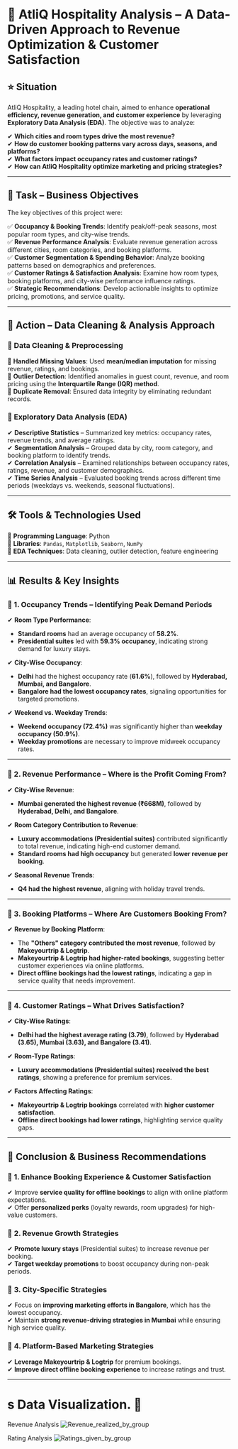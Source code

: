 

# 🚀 AtliQ Hospitality Analysis – A Data-Driven Approach to Revenue Optimization & Customer Satisfaction  

## ⭐ Situation  
AtliQ Hospitality, a leading hotel chain, aimed to enhance **operational efficiency, revenue generation, and customer experience** by leveraging **Exploratory Data Analysis (EDA)**. The objective was to analyze:  

✔ **Which cities and room types drive the most revenue?**  
✔ **How do customer booking patterns vary across days, seasons, and platforms?**  
✔ **What factors impact occupancy rates and customer ratings?**  
✔ **How can AtliQ Hospitality optimize marketing and pricing strategies?**  

---

## 🎯 Task – Business Objectives  
The key objectives of this project were:  

✅ **Occupancy & Booking Trends**: Identify peak/off-peak seasons, most popular room types, and city-wise trends.  
✅ **Revenue Performance Analysis**: Evaluate revenue generation across different cities, room categories, and booking platforms.  
✅ **Customer Segmentation & Spending Behavior**: Analyze booking patterns based on demographics and preferences.  
✅ **Customer Ratings & Satisfaction Analysis**: Examine how room types, booking platforms, and city-wise performance influence ratings.  
✅ **Strategic Recommendations**: Develop actionable insights to optimize pricing, promotions, and service quality.  

---

## 🚀 Action – Data Cleaning & Analysis Approach  

### 📌 Data Cleaning & Preprocessing  
🔹 **Handled Missing Values**: Used **mean/median imputation** for missing revenue, ratings, and bookings.  
🔹 **Outlier Detection**: Identified anomalies in guest count, revenue, and room pricing using the **Interquartile Range (IQR) method**.  
🔹 **Duplicate Removal**: Ensured data integrity by eliminating redundant records.  

### 📌 Exploratory Data Analysis (EDA)  
✔ **Descriptive Statistics** – Summarized key metrics: occupancy rates, revenue trends, and average ratings.  
✔ **Segmentation Analysis** – Grouped data by city, room category, and booking platform to identify trends.  
✔ **Correlation Analysis** – Examined relationships between occupancy rates, ratings, revenue, and customer demographics.  
✔ **Time Series Analysis** – Evaluated booking trends across different time periods (weekdays vs. weekends, seasonal fluctuations).  

---

## 🛠 Tools & Technologies Used  
🔹 **Programming Language**: Python  
🔹 **Libraries**: `Pandas`, `Matplotlib`, `Seaborn`, `NumPy`  
🔹 **EDA Techniques**: Data cleaning, outlier detection, feature engineering  

---

## 📊 Results & Key Insights  

### 🔹 1. **Occupancy Trends – Identifying Peak Demand Periods**  
✔ **Room Type Performance**:  
   - **Standard rooms** had an average occupancy of **58.2%**.  
   - **Presidential suites** led with **59.3% occupancy**, indicating strong demand for luxury stays.  

✔ **City-Wise Occupancy**:  
   - **Delhi** had the highest occupancy rate (**61.6%**), followed by **Hyderabad, Mumbai, and Bangalore**.  
   - **Bangalore had the lowest occupancy rates**, signaling opportunities for targeted promotions.  

✔ **Weekend vs. Weekday Trends**:  
   - **Weekend occupancy (72.4%)** was significantly higher than **weekday occupancy (50.9%)**.  
   - **Weekday promotions** are necessary to improve midweek occupancy rates.  

---

### 🔹 2. **Revenue Performance – Where is the Profit Coming From?**  
✔ **City-Wise Revenue**:  
   - **Mumbai generated the highest revenue (₹668M)**, followed by **Hyderabad, Delhi, and Bangalore**.  

✔ **Room Category Contribution to Revenue**:  
   - **Luxury accommodations (Presidential suites)** contributed significantly to total revenue, indicating high-end customer demand.  
   - **Standard rooms had high occupancy** but generated **lower revenue per booking**.  

✔ **Seasonal Revenue Trends**:  
   - **Q4 had the highest revenue**, aligning with holiday travel trends.  

---

### 🔹 3. **Booking Platforms – Where Are Customers Booking From?**  
✔ **Revenue by Booking Platform**:  
   - The **"Others" category contributed the most revenue**, followed by **Makeyourtrip & Logtrip**.  
   - **Makeyourtrip & Logtrip had higher-rated bookings**, suggesting better customer experiences via online platforms.  
   - **Direct offline bookings had the lowest ratings**, indicating a gap in service quality that needs improvement.  

---

### 🔹 4. **Customer Ratings – What Drives Satisfaction?**  
✔ **City-Wise Ratings**:  
   - **Delhi had the highest average rating (3.79)**, followed by **Hyderabad (3.65), Mumbai (3.63), and Bangalore (3.41)**.  

✔ **Room-Type Ratings**:  
   - **Luxury accommodations (Presidential suites) received the best ratings**, showing a preference for premium services.  

✔ **Factors Affecting Ratings**:  
   - **Makeyourtrip & Logtrip bookings** correlated with **higher customer satisfaction**.  
   - **Offline direct bookings had lower ratings**, highlighting service quality gaps.  

---

## 🏁 Conclusion & Business Recommendations  

### 🔹 **1. Enhance Booking Experience & Customer Satisfaction**  
✔ Improve **service quality for offline bookings** to align with online platform expectations.  
✔ Offer **personalized perks** (loyalty rewards, room upgrades) for high-value customers.  

### 🔹 **2. Revenue Growth Strategies**  
✔ **Promote luxury stays** (Presidential suites) to increase revenue per booking.  
✔ **Target weekday promotions** to boost occupancy during non-peak periods.  

### 🔹 **3. City-Specific Strategies**  
✔ Focus on **improving marketing efforts in Bangalore**, which has the lowest occupancy.  
✔ Maintain **strong revenue-driving strategies in Mumbai** while ensuring high service quality.  

### 🔹 **4. Platform-Based Marketing Strategies**  
✔ **Leverage Makeyourtrip & Logtrip** for premium bookings.  
✔ **Improve direct offline booking experience** to increase ratings and trust.  

---
# s Data Visualization. 🚀

Revenue Analysis 
![Revenue_realized_by_group](https://github.com/user-attachments/assets/c410b013-7f60-437f-8f39-781999d6d17c)

Rating Analysis
![Ratings_given_by_group](https://github.com/user-attachments/assets/5cc1f3e4-2619-467a-9b0a-fc40a1adba70)

